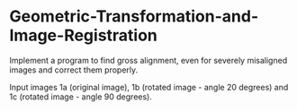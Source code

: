 # Geometric-Transformation-and-Image-Registration
Implement a program to find gross alignment, even for severely misaligned images and correct them properly.

Input images 1a (original image), 1b (rotated image - angle 20 degrees) and 1c (rotated image - angle 90 degrees). 
